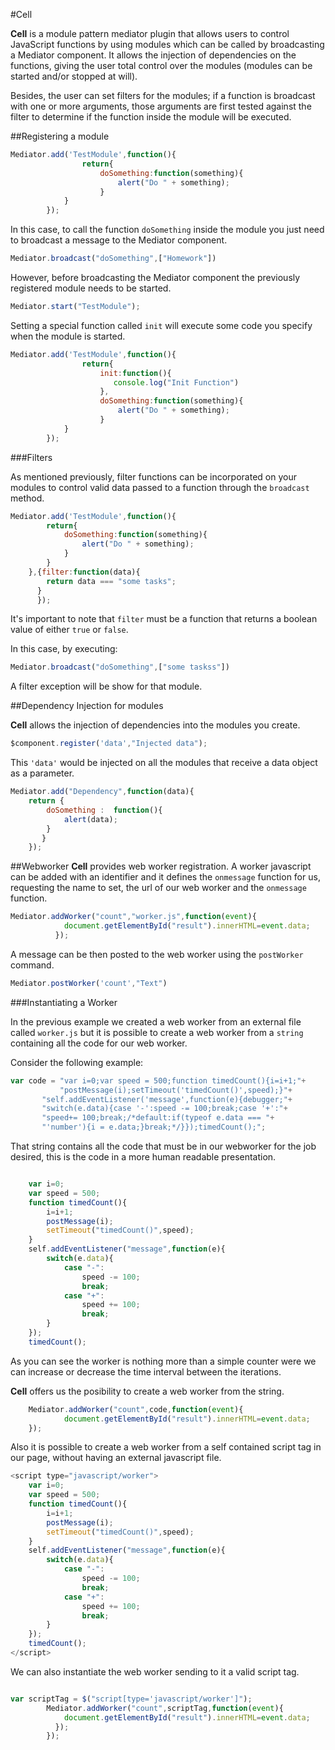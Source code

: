 #Cell


**Cell** is a module pattern mediator plugin that allows users to control JavaScript
functions by using modules which can be called by broadcasting a Mediator component. It allows the injection of dependencies on the functions, giving the user total control over
the modules (modules can be started and/or stopped at will).

Besides, the user can set filters for the modules; if a function is broadcast with one or more
arguments, those arguments are first tested against the filter to determine if the function 
inside the module will be executed.

##Registering a module

```javascript
Mediator.add('TestModule',function(){
				return{
					doSomething:function(something){
						alert("Do " + something);
					}
			}
		});
```

In this case, to call the function `doSomething` inside the module you just need to broadcast a message to the
Mediator component.

```javascript
Mediator.broadcast("doSomething",["Homework"])
```

However, before broadcasting the Mediator component the previously registered module needs to be started.

```javascript
Mediator.start("TestModule");
```

Setting a special function called `init` will execute some code you specify when the module is started.

```javascript
Mediator.add('TestModule',function(){
				return{
					init:function(){
					   console.log("Init Function")
					},
					doSomething:function(something){
						alert("Do " + something);
					}
			}
		});
```

###Filters

As mentioned previously, filter functions can be incorporated on your modules to control valid data
passed to a function through the `broadcast` method.


```javascript
Mediator.add('TestModule',function(){
		return{
			doSomething:function(something){
				alert("Do " + something);
			}
		}
	},{filter:function(data){
		return data === "some tasks";
	  }
      });
```

It's important to note that `filter` must be a function that returns a boolean value of either `true` or `false`.

In this case, by executing:

```javascript
Mediator.broadcast("doSomething",["some taskss"])
```

A filter exception will be show for that module.


##Dependency Injection for modules

**Cell** allows the injection of dependencies into the modules you create.

```javascript
$component.register('data',"Injected data");
```

This `'data'` would be injected on all the modules that receive a data object as a parameter.

```javascript
Mediator.add("Dependency",function(data){
	return {
		doSomething :  function(){
			alert(data);
		}
	   }
	});
```

##Webworker
**Cell** provides web worker registration. A worker javascript can be added with an identifier
and it defines the `onmessage` function for us, requesting the name to set, the url of our web
worker and the `onmessage` function.

```javascript
Mediator.addWorker("count","worker.js",function(event){
			document.getElementById("result").innerHTML=event.data;
		  });
```


A message can be then posted to the web worker using the `postWorker` command.

```javascript
Mediator.postWorker('count',"Text")
```

###Instantiating a Worker

In the previous example we created a web worker from an external file called `worker.js`
but it is possible to create a web worker from a `string` containing all the code for our
web worker.

Consider the following example:

```javascript
var code = "var i=0;var speed = 500;function timedCount(){i=i+1;"+
     	   "postMessage(i);setTimeout('timedCount()',speed);}"+
	   "self.addEventListener('message',function(e){debugger;"+
	   "switch(e.data){case '-':speed -= 100;break;case '+':"+
	   "speed+= 100;break;/*default:if(typeof e.data === "+
	   "'number'){i = e.data;}break;*/}});timedCount();";
```

That string contains all the code that must be in our webworker for the job desired, this is the
code in a more human readable presentation.

```javascript

	var i=0;
	var speed = 500;
	function timedCount(){
		i=i+1;
		postMessage(i);
		setTimeout("timedCount()",speed);
	}
	self.addEventListener("message",function(e){
		switch(e.data){
			case "-":
				speed -= 100;
				break;
			case "+":
				speed += 100;
				break;
		}
	});
	timedCount();
```

As you can see the worker is nothing more than a simple counter were we can increase or decrease
the time interval between the iterations.

**Cell** offers us the posibility to create a web worker from the string.

```javascript
	Mediator.addWorker("count",code,function(event){
			document.getElementById("result").innerHTML=event.data;
	});
```


Also it is possible to create a web worker from a self contained script tag in our page,
without having an external javascript file.

```javascript
<script type="javascript/worker">
	var i=0;
	var speed = 500;
	function timedCount(){
		i=i+1;
		postMessage(i);
		setTimeout("timedCount()",speed);
	}
	self.addEventListener("message",function(e){
		switch(e.data){
			case "-":
				speed -= 100;
				break;
			case "+":
				speed += 100;
				break;
		}
	});
	timedCount();
</script>
```

We can also instantiate the web worker sending to it a valid script tag.

```javascript

var scriptTag = $("script[type='javascript/worker']");	
		Mediator.addWorker("count",scriptTag,function(event){
			document.getElementById("result").innerHTML=event.data;
		  });
		});
```
